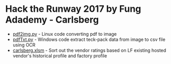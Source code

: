 # Hack the Runway 2017 by Fung Adademy - Carlsberg
* [pdf2img.py](https://github.com/macma/lf/blob/master/pdf2img.py) - Linux code converting pdf to image
* [pdfTxt.py](https://github.com/macma/lf/blob/master/pdfTxt.py) - Windows code extract teck-pack data from image to csv file using OCR
* [carlsberg.xlsm](https://github.com/macma/lf/blob/master/carlsberg.xlsm) - Sort out the vendor ratings based on LF existing hosted vendor's historical profile and factory profile
